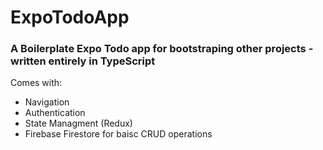 # ExpoTodoApp
### A Boilerplate Expo Todo app for bootstraping other projects - written entirely in TypeScript

Comes with:
- Navigation
- Authentication
- State Managment (Redux)
- Firebase Firestore for baisc CRUD operations
